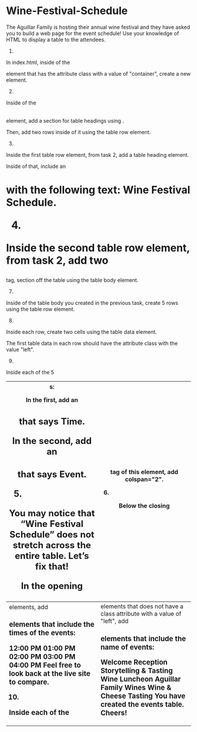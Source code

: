 # Wine-Festival-Schedule

The Aguillar Family is hosting their annual wine festival and they have asked you to build a web page for the event schedule! Use your knowledge of HTML to display a table to the attendees.

1.
In index.html, inside of the <div> element that has the attribute class with a value of "container", create a new <table> element.


2.
Inside of the <table> element, add a section for table headings using <thead>.

Then, add two rows inside of it using the table row element.


3.
Inside the first table row element, from task 2, add a table heading element.

Inside of that, include an <h1> with the following text: Wine Festival Schedule.

4.
Inside the second table row element, from task 2, add two <th>s:

In the first, add an <h2> that says Time.

In the second, add an <h2> that says Event.


5.
You may notice that “Wine Festival Schedule” does not stretch across the entire table. Let’s fix that!

In the opening <th> tag of this element, add colspan="2".


6.
Below the closing </thead> tag, section off the table using the table body element.


7.
Inside of the table body you created in the previous task, create 5 rows using the table row element.


8.
Inside each row, create two cells using the table data element.

The first table data in each row should have the attribute class with the value "left".


9.
Inside each of the 5 <td class="left"> elements, add <h3> elements that include the times of the events:

12:00 PM
01:00 PM
02:00 PM
03:00 PM
04:00 PM
Feel free to look back at the live site to compare.

10.
Inside each of the <td> elements that does not have a class attribute with a value of "left", add <h3> elements that include the name of events:

Welcome Reception
Storytelling & Tasting
Wine Luncheon
Aguillar Family Wines
Wine & Cheese Tasting
You have created the events table. Cheers!

